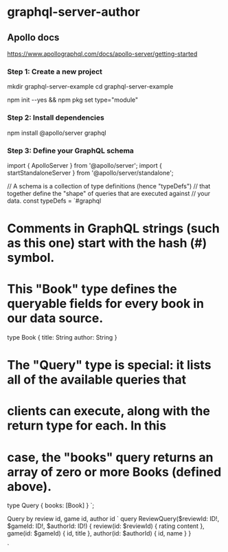 # graphql-server-author

## Apollo docs
https://www.apollographql.com/docs/apollo-server/getting-started

### Step 1: Create a new project
mkdir graphql-server-example
cd graphql-server-example

npm init --yes && npm pkg set type="module"

### Step 2: Install dependencies

npm install @apollo/server graphql


### Step 3: Define your GraphQL schema

import { ApolloServer } from '@apollo/server';
import { startStandaloneServer } from '@apollo/server/standalone';

// A schema is a collection of type definitions (hence "typeDefs")
// that together define the "shape" of queries that are executed against
// your data.
const typeDefs = `#graphql
  # Comments in GraphQL strings (such as this one) start with the hash (#) symbol.

  # This "Book" type defines the queryable fields for every book in our data source.
  type Book {
    title: String
    author: String
  }

  # The "Query" type is special: it lists all of the available queries that
  # clients can execute, along with the return type for each. In this
  # case, the "books" query returns an array of zero or more Books (defined above).
  type Query {
    books: [Book]
  }
`;


Query by review id, game id, author id
`
query ReviewQuery($reviewId: ID!, $gameId: ID!, $authorId: ID!) {
  review(id: $reviewId) {
    rating
    content
  },
  game(id: $gameId) {
    id,
    title
  },
  author(id: $authorId) {
    id,
    name
  }
}

`